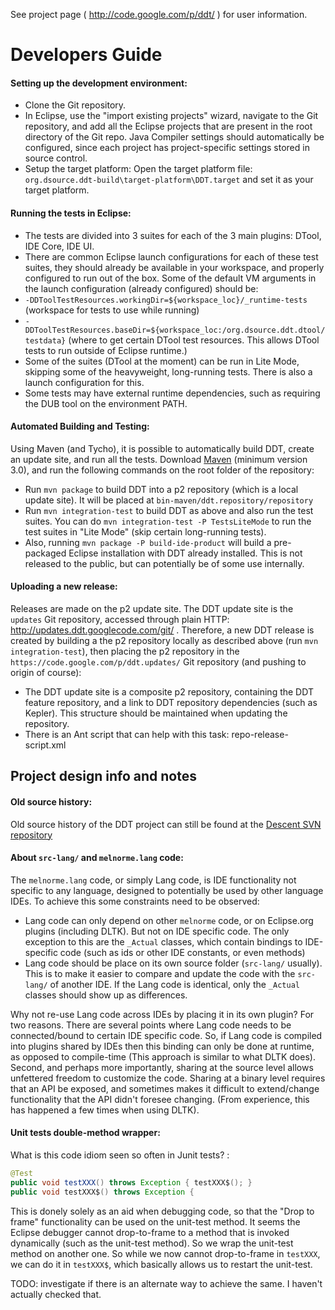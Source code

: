 See project page ( http://code.google.com/p/ddt/ ) for user information.

Developers Guide
================

#### Setting up the development environment:
 * Clone the Git repository.
 * In Eclipse, use the "import existing projects" wizard, navigate to the Git repository, and add all the Eclipse projects that are present in the root directory of the Git repo. Java Compiler settings should automatically be configured, since each project has project-specific settings stored in source control.
 * Setup the target platform: Open the target platform file: `org.dsource.ddt-build\target-platform\DDT.target` and set it as your target platform.

 
#### Running the tests in Eclipse:

 * The tests are divided into 3 suites for each of the 3 main plugins: DTool, IDE Core, IDE UI.
 * There are common Eclipse launch configurations for each of these test suites, they should already be available in your workspace, and properly configured to run out of the box. Some of the default VM arguments in the launch configuration (already configured) should be:
  * `-DDToolTestResources.workingDir=${workspace_loc}/_runtime-tests` (workspace for tests to use while running)
  * `-DDToolTestResources.baseDir=${workspace_loc:/org.dsource.ddt.dtool/testdata}` (where to get certain DTool test resources. This allows DTool tests to run outside of Eclipse runtime.)
  * Some of the suites (DTool at the moment) can be run in Lite Mode, skipping some of the heavyweight, long-running tests. There is also a launch configuration for this.
  * Some tests may have external runtime dependencies, such as requiring the DUB tool on the environment PATH.

#### Automated Building and Testing:
Using Maven (and Tycho), it is possible to automatically build DDT, create an update site, and run all the tests. Download [Maven](http://maven.apache.org/) (minimum version 3.0), and run the following commands on the root folder of the repository:
 * Run `mvn package` to build DDT into a p2 repository (which is a local update site). It will be placed at `bin-maven/ddt.repository/repository`
 * Run `mvn integration-test` to build DDT as above and also run the test suites. You can do `mvn integration-test -P TestsLiteMode` to run the test suites in "Lite Mode" (skip certain long-running tests).
 * Also, running `mvn package -P build-ide-product` will build a pre-packaged Eclipse installation with DDT already installed. This is not released to the public, but can potentially be of some use internally.

#### Uploading a new release:
 Releases are made on the p2 update site. The DDT update site is the `updates` Git repository, accessed through plain HTTP: http://updates.ddt.googlecode.com/git/ . Therefore, a new DDT release is created by building a the p2 repository locally as described above (run `mvn integration-test`), then placing the p2 repository in the `https://code.google.com/p/ddt.updates/` Git repository (and pushing to origin of course):
 * The DDT update site is a composite p2 repository, containing the DDT feature repository, and a link to DDT repository dependencies (such as Kepler). This structure should be maintained when updating the repository.
 * There is an Ant script that can help with this task: repo-release-script.xml


## Project design info and notes

#### Old source history:
Old source history of the DDT project can still be found at the [Descent SVN repository](http://svn.dsource.org/projects/descent/!svn/bc/1700/trunk/)

#### About `src-lang/` and `melnorme.lang` code:
The `melnorme.lang` code, or simply Lang code, is IDE functionality not specific to any language, designed to potentially be used by other language IDEs. To achieve this some constraints need to be observed:
 * Lang code can only depend on other `melnorme` code, or on Eclipse.org plugins (including DLTK). But not on IDE specific code.  The only exception to this are the `_Actual` classes, which contain bindings to IDE-specific code (such as ids or other IDE constants, or even methods)
 * Lang code should be place on its own source folder (`src-lang/` usually). This is to make it easier to compare and update the code with the `src-lang/` of another IDE. If the Lang code is identical, only the `_Actual` classes should show up as differences.

Why not re-use Lang code across IDEs by placing it in its own plugin? For two reasons. There are several points where Lang code needs to be connected/bound to certain IDE specific code. So, if Lang code is compiled into plugins shared by IDEs then this binding can only be done at runtime, as opposed to compile-time (This approach is similar to what DLTK does). Second, and perhaps more importantly, sharing at the source level allows unfettered freedom to customize the code. Sharing at a binary level requires that an API be exposed, and sometimes makes it difficult to extend/change functionality that the API didn't foresee changing. (From experience, this has happened a few times when using DLTK).

#### Unit tests double-method wrapper:
 
What is this code idiom seen so often in Junit tests? :
```java
@Test
public void testXXX() throws Exception { testXXX$(); }
public void testXXX$() throws Exception {
```
This is donely solely as an aid when debugging code, so that the "Drop to frame" functionality can be used on the unit-test method. It seems the Eclipse debugger cannot drop-to-frame to a method that is invoked dynamically (such as the unit-test method). So we wrap the unit-test method on another one. So while we now cannot drop-to-frame in `testXXX`, we can do it in `testXXX$`, which basically allows us to restart the unit-test.

TODO: investigate if there is an alternate way to achieve the same. I haven't actually checked that.
